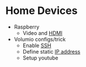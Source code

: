 # Home Devices

- Raspberry 
  - Video and [HDMI](hdmi.md)
- Volumio configs/trick
  - Enable [SSH](https://volumio.github.io/docs/User_Manual/SSH.html)
  - Define static [IP address](https://community.volumio.org/t/volumio-2-and-static-ip-addresses/3828/5)
  - Setup youtube
